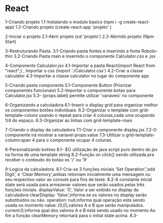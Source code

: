 # React
 
1-Criando projeto
    1.1-Instalando o modulo basico (npm i -g create-react-app)
    1.2-Criando projeto (create-react-app 'projeto' )

2-Iniciar o projeto 
    2.1-Abrir projeto (cd 'projeto')
    2.2-Abrindo projeto (Npm Start)

3-Restruturando Pasta.
    3.1-Criando pasta fontes e inserindo a fonte Roboto-thin
    3.2-Criando Pasta main e inserindo o componente Calculator.css e .jsx

4-Componente Calculator.jsx
    4.1-Importar a pasta React(import React from "react";) , Importar o css (import './Calculator.css')
    4.2-Criar a classe calculator 
    4.3-Importar a classe calculator no lugar do componente app

5-Criando pasta components
    5.1-Componente Button  (Priorizar componentes funcionais)
    5.2-Importar o componente botao para Calculator.jsx
    5.3- {props.label} permite utilizar 'variaveis' no componente
    
6-Organizando a calculadora
    6.1-Inserir o display grid para organizar melhor os componentes botões individuais.
    6.2-Organizar o template com grid-template-coluns usando o repeat para criar 4 colunas,cada uma ocupando 1/4 do espaço.
    6.3-Organizar as linhas com grid-template-rows

7-Criando o display da calculadora
    7.1-Criar o componente display.jsx
    7.2-O componente irá mostrar a variavel props.value
    7.3-Utilizar o grid-template-column:span 4 para o componente ocupar 4 colunas.

8-Personalizando botões
    8.1- ${} utilização de java script puro dentro do jsx na forma de uma template string
    8.2-Função on click{} sendo utilizada pra receber o conteudo do botao ex '/' ou '9'

9-Logica da calculadora.
    8.1-Cria-se 3 funções iniciais 'Set Operation','add Digit', e 'Clear Memory',ambas retornam inicialmente uma mensagem ou seu respectivo valor ao console para fins de teste.
    8.2-A constante inicial state será usada para armazenar valores que serão usados pelas três funções iniciais.
        displayValue: '0', Valor a ser exibido no display da calculadora
        clearDisplay: 'false',informa se os valores no display serão substituidos ou não.
        operation: null,informa qual operação está sendo usada no momento
        value: [0,0],valores A e B que serão manipulados.
        current:0,informa qual dos valores A e B está sendo usado no momento
    Ao fim a função clearMemory retornará para o initial state acima.
    8.3-

